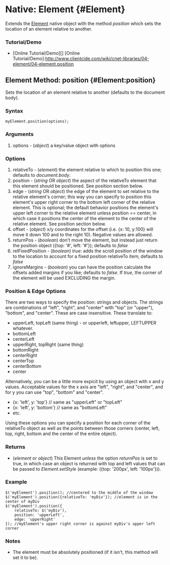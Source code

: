 Native: Element {#Element}
==========================
Extends the [Element][] native object with the method *position* which sets the location of an element relative to another.

### Tutorial/Demo

* [Online Tutorial/Demo][]
[Online Tutorial/Demo]:http://www.clientcide.com/wiki/cnet-libraries/04-element/04-element.position

Element Method: position {#Element:position}
--------------------------------------------------

Sets the location of an element relative to another (defaults to the document body).

### Syntax

	myElement.position(options);

###	Arguments

1. options - (*object*) a key/value object with options

### Options

1. relativeTo - (*element*) the element relative to which to position this one; defaults to *document.body*.
2. position - (*string* OR *object*) the aspect of the relativeTo element that this element should be positioned. See position section below.
3. edge - (*string* OR *object*) the edge of the element to set relative to the relative element's corner; this way you can specify to position this element's upper right corner to the bottom left corner of the relative element. This is optional; the default behavior positions the element's upper left corner to the relative element unless position == center, in which case it positions the center of the element to the center of the relative element. See position section below.
4. offset - (*object*) x/y coordinates for the offset (i.e. {x: 10, y:100} will move it down 100 and to the right 10). Negative values are allowed.
5. returnPos - (*boolean*) don't move the element, but instead just return the position object ({top: '#', left: '#'}); defaults to *false*
6. relFixedPosition - (*boolean*) *true*: adds the scroll position of the window to the location to account for a fixed position relativeTo item; defaults to *false*
7. ignoreMargins - (*boolean*) you can have the position calculate the offsets added margins if you like; defaults to *false*. If *true*, the corner of the element will be used EXCLUDING the margin.

### Position & Edge Options

There are two ways to specify the position: strings and objects. The strings are combinations of "left", "right", and "center" with "top" (or "upper"), "bottom", and "center". These are case insensitive. These translate to:

* upperLeft, topLeft (same thing) - or upperleft, leftupper, LEFTUPPER whatever.
* bottomLeft
* centerLeft
* upperRight, topRight (same thing)
* bottomRight
* centerRight
* centerTop
* centerBottom
* center

Alternatively, you can be a little more expicit by using an object with x and y values. Acceptable values for the x axis are "left", "right", and "center", and for y you can use "top", "bottom" and "center".

* {x: 'left', y: 'top'} // same as "upperLeft" or "topLeft"
* {x: 'left', y: 'bottom'} // same as "bottomLeft"
* etc.

Using these options you can specify a position for each corner of the relativeTo object as well as the points between those corners (center, left, top, right, bottom and the center of the entire object).

### Returns

* (*element* or *object*) This Element *unless* the option *returnPos* is set to true, in which case an object is returned with top and left values that can be passed to *Element.setStyle* (example: ({top: '200px', left: '100px'})).

### Example

	$('myElement').position(); //centered to the middle of the window
	$('myElement').position({relativeTo: 'myDiv'}); //element is in the center of myDiv
	$('myElement').position({
		relativeTo: $('myDiv'),
		position: 'upperLeft',
		edge: 'upperRight'
	}); //myElement's upper right corner is against myDiv's upper left corner

### Notes

* The element must be absolutely positioned (if it isn't, this method will set it to be).

[Element]: http://docs.mootools.net/Element/Element
